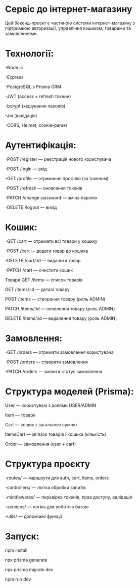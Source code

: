 # Сервіс до інтернет-магазину

Цей бекенд-проєкт є частиною системи інтернет-магазину з підтримкою авторизації, управління кошиком, товарами та замовленнями.    

# Технології:

-Node.js

-Express

-PostgreSQL з Prisma ORM

-JWT (access + refresh токени)

-bcrypt (хешування паролів)

-Joi (валідація)

-CORS, Helmet, cookie-parser

# Аутентифікація:

-POST /register — реєстрація нового користувача

-POST /login — вхід

-GET /profile — отримання профілю (за токеном)

-POST /refresh — оновлення токенів

-PATCH /change-password — зміна паролю

-DELETE /logout — вихід

# Кошик:
-GET /cart — отримати всі товари у кошику

-POST /cart — додати товар до кошика

-DELETE /cart/:id — видалити товар

-PATCH /cart — очистити кошик

Товари
GET /items — список товарів

GET /items/:id — деталі товару

POST /items — створення товару (роль ADMIN)

PATCH /items/:id — оновлення товару (роль ADMIN)

DELETE /items/:id — видалення товару (роль ADMIN)

# Замовлення:
-GET /orders — отримати замовлення користувача

-POST /orders — створити замовлення

-PATCH /orders — змінити статус замовлення

# Структура моделей (Prisma):

User      — користувачі з ролями USER/ADMIN

Item      — товари

Cart      — кошик з загальною сумою

ItemsCart — зв'язок товарів і кошика (кількість)

Order     — замовлення (user + cart)

#  Структура проєкту

-routes/ — маршрути для auth, cart, items, orders

-controllers/ — логіка обробки запитів

-middlewares/ — перевірка токенів, прав доступу, валідація

-services/ — логіка для роботи з базою

-utils/ — допоміжні функції

# Запуск:

npm install

npx prisma generate

npx prisma migrate dev

npm run dev



